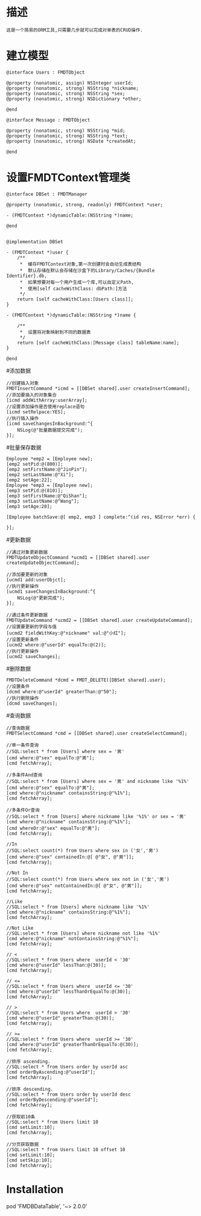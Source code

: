 # 描述

    这是一个简易的ORM工具,只需要几步就可以完成对单表的CRUD操作.
    
# 建立模型

    @interface Users : FMDTObject

	@property (nonatomic, assign) NSInteger userId;
	@property (nonatomic, strong) NSString *nickname;
	@property (nonatomic, strong) NSString *sex;
	@property (nonatomic, strong) NSDictionary *other;

	@end

	@interface Message : FMDTObject

	@property (nonatomic, strong) NSString *mid;
	@property (nonatomic, strong) NSString *text;
	@property (nonatomic, strong) NSDate *createdAt;

	@end

    
# 设置FMDTContext管理类

    @interface DBSet : FMDTManager

	@property (nonatomic, strong, readonly) FMDTContext *user;

	- (FMDTContext *)dynamicTable:(NSString *)name;

	@end


	@implementation DBSet

	- (FMDTContext *)user {
	    /**
	     *  缓存FMDTContext对象,第一次创建时会自动生成表结构
	     *  默认存储在默认会存储在沙盒下的Library/Caches/{Bundle Identifier}.db,
	     *  如果想要对每一个用户生成一个库,可以自定义Path,
	     *  使用[self cacheWithClass: dbPath:]方法
	     */
	    return [self cacheWithClass:[Users class]];
	}

	- (FMDTContext *)dynamicTable:(NSString *)name {
	    
	    /**
	     *  设置将对象映射到不同的数据表
	     */
	    return [self cacheWithClass:[Message class] tableName:name];
	}

	@end

#添加数据
    
    //创建插入对象
    FMDTInsertCommand *icmd = [[DBSet shared].user createInsertCommand];
    //添加要插入的对象集合
    [icmd addWithArray:userArray];
    //设置添加操作是否使用replace语句
    [icmd setRelpace:YES];
    //执行插入操作
    [icmd saveChangesInBackground:^{
        NSLog(@"批量数据提交完成");
    }];

#批量保存数据

    Employee *emp2 = [Employee new];
    [emp2 setPid:@(800)];
    [emp2 setFirstName:@"JinPin"];
    [emp2 setLastName:@"Xi"];
    [emp2 setAge:22];
    Employee *emp3 = [Employee new];
    [emp3 setPid:@(810)];
    [emp3 setFirstName:@"QiShan"];
    [emp3 setLastName:@"Wang"];
    [emp3 setAge:20];
    
    [Employee batchSave:@[ emp2, emp3 ] complete:^(id res, NSError *err) {
        
    }];
    
#更新数据

    //通过对象更新数据
    FMDTUpdateObjectCommand *ucmd1 = [[DBSet shared].user createUpdateObjectCommand];

    //添加要更新的对象
    [ucmd1 add:userObjct];
    //执行更新操作
    [ucmd1 saveChangesInBackground:^{
        NSLog(@"更新完成");
    }];

    //通过条件更新数据
    FMDTUpdateCommand *ucmd2 = [[DBSet shared].user createUpdateCommand];
    //设置要更新的字段与值
    [ucmd2 fieldWithKey:@"nickname" val:@"小红"];
    //设置更新条件
    [ucmd2 where:@"userId" equalTo:@(2)];
    //执行更新操作
    [ucmd2 saveChanges];

    
#删除数据

    FMDTDeleteCommand *dcmd = FMDT_DELETE([DBSet shared].user);
    //设置条件
    [dcmd where:@"userId" greaterThan:@"50"];
    //执行删除操作
    [dcmd saveChanges];
    
#查询数据

    //查询数据
    FMDTSelectCommand *cmd = [[DBSet shared].user createSelectCommand];

    //单一条件查询
    //SQL:select * from [Users] where sex = '男'
    [cmd where:@"sex" equalTo:@"男"];
    [cmd fetchArray];

    //多条件And查询
    //SQL:select * from [Users] where sex = '男' and nickname like '%1%'
    [cmd where:@"sex" equalTo:@"男"];
    [cmd where:@"nickname" containsString:@"%1%"];
    [cmd fetchArray];

    //多条件Or查询
    //SQL:select * from [Users] where nickname like '%1%' or sex = '男'
    [cmd where:@"nickname" containsString:@"%1%"];
    [cmd whereOr:@"sex" equalTo:@"男"];
    [cmd fetchArray];

    //In
    //SQL:select count(*) from Users where sex in ('女','男')
    [cmd where:@"sex" containedIn:@[ @"女", @"男"]];
    [cmd fetchArray];

    //Not In
    //SQL:select count(*) from Users where sex not in ('女','男')
    [cmd where:@"sex" notContainedIn:@[ @"女", @"男"]];
    [cmd fetchArray];

    //Like
    //SQL:select * from [Users] where nickname like '%1%'
    [cmd where:@"nickname" containsString:@"%1%"];
    [cmd fetchArray];

    //Not Like
    //SQL:select * from [Users] where nickname not like '%1%'
    [cmd where:@"nickname" notContainsString:@"%1%"];
    [cmd fetchArray];

    // <
    //SQL:select * from Users where  userId < '30'
    [cmd where:@"userId" lessThan:@(30)];
    [cmd fetchArray];

    // <=
    //SQL:select * from Users where  userId <= '30'
    [cmd where:@"userId" lessThanOrEqualTo:@(30)];
    [cmd fetchArray];

    // >
    //SQL:select * from Users where  userId > '30'
    [cmd where:@"userId" greaterThan:@(30)];
    [cmd fetchArray];

    // >=
    //SQL:select * from Users where  userId >= '30'
    [cmd where:@"userId" greaterThanOrEqualTo:@(30)];
    [cmd fetchArray];

    //排序 ascending.
    //SQL:select * from Users order by userId asc
    [cmd orderByAscending:@"userId"];
    [cmd fetchArray];

    //排序 descending.
    //SQL:select * from Users order by userId desc
    [cmd orderByDescending:@"userId"];
    [cmd fetchArray];

    //获取前10条
    //SQL:select * from Users limit 10
    [cmd setLimit:10];
    [cmd fetchArray];
    
    //分页获取数据
    //SQL:select * from Users limit 10 offset 10
    [cmd setLimit:10];
    [cmd setSkip:10];
    [cmd fetchArray];

# Installation

pod 'FMDBDataTable', '~> 2.0.0'

